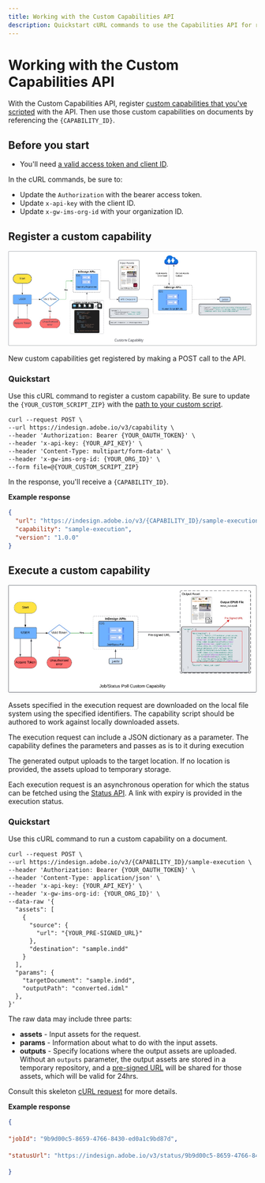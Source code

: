 ```yaml
---
title: Working with the Custom Capabilities API
description: Quickstart cURL commands to use the Capabilities API for running custom scripts on InDesign documents.
---
```


# Working with the Custom Capabilities API

With the Custom Capabilities API, register [custom capabilities that you've scripted][1] with the API. Then use those custom capabilities on documents by referencing the `{CAPABILITY_ID}`.

## Before you start

- You'll need [a valid access token and client ID][2].

In the cURL commands, be sure to:

-  Update the `Authorization` with the bearer access token.
-  Update `x-api-key` with the client ID.
-  Update `x-gw-ims-org-id` with your organization ID.
  
## Register a custom capability

![](./image4.png)

New custom capabilities get registered by making a POST call to the API.

### Quickstart

Use this cURL command to register a custom capability.
Be sure to update the `{YOUR_CUSTOM_SCRIPT_ZIP}` with the [path to your custom script][3].

```curl
curl --request POST \
--url https://indesign.adobe.io/v3/capability \
--header 'Authorization: Bearer {YOUR_OAUTH_TOKEN}' \
--header 'x-api-key: {YOUR_API_KEY}' \
--header 'Content-Type: multipart/form-data' \
--header 'x-gw-ims-org-id: {YOUR_ORG_ID}' \
--form file=@{YOUR_CUSTOM_SCRIPT_ZIP}
```

In the response, you'll receive a `{CAPABILITY_ID}`.

**Example response**

```json
{
  "url": "https://indesign.adobe.io/v3/{CAPABILITY_ID}/sample-execution",
  "capability": "sample-execution",
  "version": "1.0.0"
}
```

## Execute a custom capability

![](./image5.png)

Assets specified in the execution request are downloaded on the
local file system using the specified identifiers. The capability script
should be authored to work against locally downloaded assets.

The execution request can include a JSON dictionary as a parameter.
The capability defines the parameters and passes as is
to it during execution

The generated output uploads to the target location. If no location is provided,
the assets upload to temporary storage.

Each execution request is an asynchronous operation for which the status can be
fetched using the [Status API][4]. A link with expiry is provided in the execution status.

### Quickstart

Use this cURL command to run a custom capability on a document.

```curl
curl --request POST \
--url https://indesign.adobe.io/v3/{CAPABILITY_ID}/sample-execution \
--header 'Authorization: Bearer {YOUR_OAUTH_TOKEN}' \
--header 'Content-Type: application/json' \
--header 'x-api-key: {YOUR_API_KEY}' \
--header 'x-gw-ims-org-id: {YOUR_ORG_ID}' \
--data-raw '{
  "assets": [
    {
      "source": {
        "url": "{YOUR_PRE-SIGNED_URL}"
      },
      "destination": "sample.indd"
    }
  ],
  "params": {
    "targetDocument": "sample.indd",
    "outputPath": "converted.idml"
  },
}'
```

The raw data may include three
parts:

- **assets** - Input assets for the request.
- **params** - Information about what to do with the input assets.
- **outputs** - Specify locations where the output assets are uploaded. Without an `outputs` parameter, the output assets are stored in a temporary
repository, and a [pre-signed URL][5] will be shared for those assets, which will be valid for 24hrs.

Consult this skeleton [cURL request][6] for more details.

**Example response**

```json
{ 

"jobId": "9b9d00c5-8659-4766-8430-ed0a1c9bd87d", 

"statusUrl": "https://indesign.adobe.io/v3/status/9b9d00c5-8659-4766-8430-ed0a1c9bd87d" 

} 
```

[1]: ../writing-custom-scripts-for-capability-api/
[2]: ../../concepts/index.md#Access-tokens
[3]: /how-tos/writing-custom-scripts-for-capability-api/
[4]: ../../api/status.md
[5]: ../../concepts/index.md#Pre-signed-URLs
[6]: https://developer.adobe.com/commerce/webapi/get-started/gs-curl/

